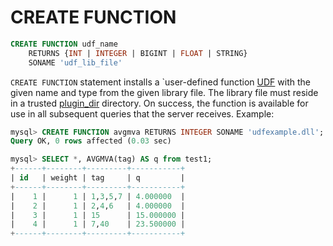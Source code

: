 # CREATE FUNCTION

```sql
CREATE FUNCTION udf_name
    RETURNS {INT | INTEGER | BIGINT | FLOAT | STRING}
    SONAME 'udf_lib_file'
```

`CREATE FUNCTION` statement installs a `user-defined function [UDF](../../../Extensions/UDFs_and_Plugins/UDF.md) with the given name and type from the given library file. The library file must reside in a trusted [plugin_dir](../../../Server_settings/Common.md#plugin_dir) directory. On success, the function is available for use in all subsequent queries that the server receives. Example:

```sql
mysql> CREATE FUNCTION avgmva RETURNS INTEGER SONAME 'udfexample.dll';
Query OK, 0 rows affected (0.03 sec)

mysql> SELECT *, AVGMVA(tag) AS q from test1;
+------+--------+---------+-----------+
| id   | weight | tag     | q         |
+------+--------+---------+-----------+
|    1 |      1 | 1,3,5,7 | 4.000000  |
|    2 |      1 | 2,4,6   | 4.000000  |
|    3 |      1 | 15      | 15.000000 |
|    4 |      1 | 7,40    | 23.500000 |
+------+--------+---------+-----------+
```
